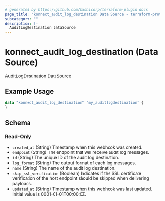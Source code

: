 ```yaml
---
# generated by https://github.com/hashicorp/terraform-plugin-docs
page_title: "konnect_audit_log_destination Data Source - terraform-provider-konnect"
subcategory: ""
description: |-
  AuditLogDestination DataSource
---
```


# konnect_audit_log_destination (Data Source)

AuditLogDestination DataSource

## Example Usage

```terraform
data "konnect_audit_log_destination" "my_auditlogdestination" {
}
```

<!-- schema generated by tfplugindocs -->
## Schema

### Read-Only

- `created_at` (String) Timestamp when this webhook was created.
- `endpoint` (String) The endpoint that will receive audit log messages.
- `id` (String) The unique ID of the audit log destination.
- `log_format` (String) The output format of each log messages.
- `name` (String) The name of the audit log destination.
- `skip_ssl_verification` (Boolean) Indicates if the SSL certificate verification of the host endpoint should be skipped when delivering payloads.
- `updated_at` (String) Timestamp when this webhook was last updated. Initial value is 0001-01-01T00:00:0Z.
